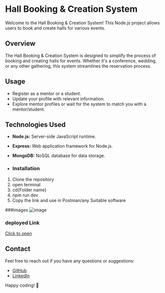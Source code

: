 # Hall Booking & Creation System

Welcome to the Hall Booking & Creation System! This Node.js project allows users to book and create halls for various events.

## Overview

The Hall Booking & Creation System is designed to simplify the process of booking and creating halls for events. Whether it's a conference, wedding, or any other gathering, this system streamlines the reservation process.


## Usage

- Register as a mentor or a student.
- Update your profile with relevant information.
- Explore mentor profiles or wait for the system to match you with a mentor/student.

## Technologies Used

- **Node.js:** Server-side JavaScript runtime.
- **Express:** Web application framework for Node.js.
- **MongoDB:** NoSQL database for data storage.

- ### Installation

1. Clone the repository
2. open terminal
3. cd{Folder name}
4. npm run dev
5. Copy the link and use in Postman/any Suitable software


###images
![image](https://github.com/Suryaprakash-G26/mentorstudent/assets/141228691/0b691091-0b6a-48f7-b48b-7c1cb59fc7b3)


### deployed Link 
[Click to open](https://mentorstudent-7u7a.onrender.com/)

## Contact

Feel free to reach out if you have any questions or suggestions:

- [GitHub](https://github.com/Suryaprakash-G26)
- [LinkedIn](https://www.linkedin.com/in/surya-prakash-6b2914191/)

Happy coding! 🚀

